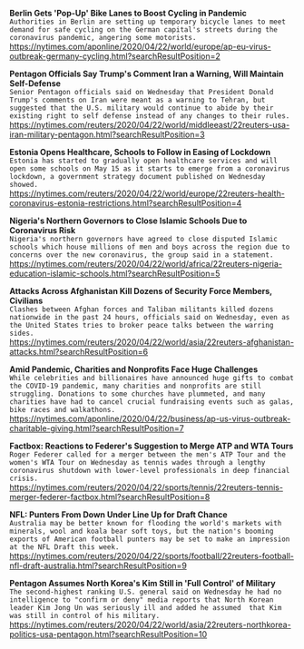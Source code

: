 **Berlin Gets 'Pop-Up' Bike Lanes to Boost Cycling in Pandemic**\
`Authorities in Berlin are setting up temporary bicycle lanes to meet demand for safe cycling on the German capital's streets during the coronavirus pandemic, angering some motorists.`\
https://nytimes.com/aponline/2020/04/22/world/europe/ap-eu-virus-outbreak-germany-cycling.html?searchResultPosition=2

**Pentagon Officials Say Trump's Comment Iran a Warning, Will Maintain Self-Defense**\
`Senior Pentagon officials said on Wednesday that President Donald Trump's comments on Iran were meant as a warning to Tehran, but suggested that the U.S. military would continue to abide by their existing right to self defense instead of any changes to their rules.`\
https://nytimes.com/reuters/2020/04/22/world/middleeast/22reuters-usa-iran-military-pentagon.html?searchResultPosition=3

**Estonia Opens Healthcare, Schools to Follow in Easing of Lockdown**\
`Estonia has started to gradually open healthcare services and will open some schools on May 15 as it starts to emerge from a coronavirus lockdown, a government strategy document published on Wednesday showed.`\
https://nytimes.com/reuters/2020/04/22/world/europe/22reuters-health-coronavirus-estonia-restrictions.html?searchResultPosition=4

**Nigeria's Northern Governors to Close Islamic Schools Due to Coronavirus Risk**\
`Nigeria's northern governors have agreed to close disputed Islamic schools which house millions of men and boys across the region due to concerns over the new coronavirus, the group said in a statement.`\
https://nytimes.com/reuters/2020/04/22/world/africa/22reuters-nigeria-education-islamic-schools.html?searchResultPosition=5

**Attacks Across Afghanistan Kill Dozens of Security Force Members, Civilians**\
`Clashes between Afghan forces and Taliban militants killed dozens nationwide in the past 24 hours, officials said on Wednesday, even as the United States tries to broker peace talks between the warring sides. `\
https://nytimes.com/reuters/2020/04/22/world/asia/22reuters-afghanistan-attacks.html?searchResultPosition=6

**Amid Pandemic, Charities and Nonprofits Face Huge Challenges**\
`While celebrities and billionaires have announced huge gifts to combat the COVID-19 pandemic, many charities and nonprofits are still struggling. Donations to some churches have plummeted, and many charities have had to cancel crucial fundraising events such as galas, bike races and walkathons.`\
https://nytimes.com/aponline/2020/04/22/business/ap-us-virus-outbreak-charitable-giving.html?searchResultPosition=7

**Factbox: Reactions to Federer's Suggestion to Merge ATP and WTA Tours**\
`Roger Federer called for a merger between the men's ATP Tour and the women's WTA Tour on Wednesday as tennis wades through a lengthy coronavirus shutdown with lower-level professionals in deep financial crisis.`\
https://nytimes.com/reuters/2020/04/22/sports/tennis/22reuters-tennis-merger-federer-factbox.html?searchResultPosition=8

**NFL: Punters From Down Under Line Up for Draft Chance**\
`Australia may be better known for flooding the world's markets with minerals, wool and koala bear soft toys, but the nation's booming exports of American football punters may be set to make an impression at the NFL Draft this week.`\
https://nytimes.com/reuters/2020/04/22/sports/football/22reuters-football-nfl-draft-australia.html?searchResultPosition=9

**Pentagon Assumes North Korea's Kim Still in 'Full Control' of Military**\
`The second-highest ranking U.S. general said on Wednesday he had no intelligence to "confirm or deny" media reports that North Korean leader Kim Jong Un was seriously ill and added he assumed  that Kim was still in control of his military.`\
https://nytimes.com/reuters/2020/04/22/world/asia/22reuters-northkorea-politics-usa-pentagon.html?searchResultPosition=10

